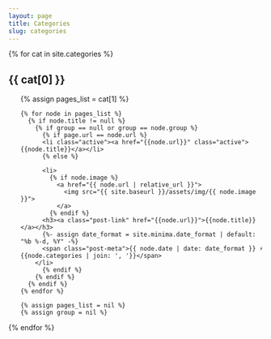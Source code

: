 ```yaml
---
layout: page
title: Categories
slug: categories
---
```




{% for cat in site.categories %}
  <h2 class='tag-header' id="{{ cat[0] }}">{{ cat[0] }}</h2>
  <ul class="post-list">
    {% assign pages_list = cat[1] %}

    {% for node in pages_list %}
      {% if node.title != null %}
        {% if group == null or group == node.group %}
          {% if page.url == node.url %}
          <li class="active"><a href="{{node.url}}" class="active">{{node.title}}</a></li>
          {% else %}

          <li>
            {% if node.image %}
              <a href="{{ node.url | relative_url }}">
                <img src="{{ site.baseurl }}/assets/img/{{ node.image }}">
              </a>
            {% endif %}
          <h3><a class="post-link" href="{{node.url}}">{{node.title}}</a></h3>
          {%- assign date_format = site.minima.date_format | default: "%b %-d, %Y" -%}
          <span class="post-meta">{{ node.date | date: date_format }} ⚡ {{node.categories | join: ', '}}</span>
        </li>
          {% endif %}
        {% endif %}
      {% endif %}
    {% endfor %}

    {% assign pages_list = nil %}
    {% assign group = nil %}
  </ul>
{% endfor %}
